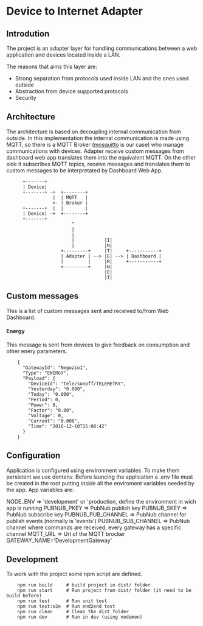 # Device to Internet Adapter

## Introdution

The project is an adapter layer for handling communications between a web application and
devices located inside a LAN.

The reasons that aims this layer are:

* Strong separation from protocols used inside LAN and the ones used outside
* Abstraction from device supported protocols
* Security

## Architecture

The architecture is based on decoupling internal communication from outside.
In this implementation the internal communication is made using MQTT, so there is 
a MQTT Broker ([mosquitto](https://mosquitto.org/) is our case) who manage communications with devices.
Adapter receive custom messages from dashboard web app translates them into the equivalent MQTT.
On the other side it subscribes MQTT topics, receive messages and translates them to custom messages
 to be interpretated by Dashboard Web App.



          +-------+
          | Device|
          +-------+ -+  +--------+
                     |  | MQTT   |
                     >- | Broker |
          +-------+  |  |        |
          | Device| -+  +--------+
          +-------+
                            ^
                            |
                            |
                            |           |I|
                            |           |N|
                        +---------+     |T|     +-----------+
                        | Adapter | --> |E| --> | Dashboard |
                        |         |     |R|     +-----------+
                        +---------+     |N|
                                        |E|
                                        |T|


## Custom messages

This is a list of custom messages sent and received to/from Web Dashboard.

#### Energy 

This message is sent from devices to give feedback on consumption and other enery parameters.

        {
          "GatewayId": "Negozio1",
          "Type": "ENERGY",
          "Payload": {
            "DeviceId": "tele/sonoff/TELEMETRY",
            "Yesterday": "0.000",
            "Today": "0.000",
            "Period": 0,
            "Power": 0,
            "Factor": "0.00",
            "Voltage": 0,
            "Current": "0.000",
            "Time": "2016-12-10T15:08:42"
          }
        }

## Configuration

Application is configured using environment variables. To make them persistent we use dontenv.
Before launcing the application a .env file must be created in the root putting inside all the enviroment variables
needed by the app.
App variables are:


NODE_ENV => 'development' or 'production, define the environment in wich app is running
PUBNUB_PKEY => PubNub publish key 
PUBNUB_SKEY => PubNub subscribe key
PUBNUB_PUB_CHANNEL => PubNub channel for publish events (normally is 'events')
PUBNUB_SUB_CHANNEL => PubNub channel where commands are received, every gateway has a specific channel
MQTT_URL => Url of the MQTT brocker
GATEWAY_NAME='DevelopmentGateway'

## Development

To work with the project some npm script are defined.

        npm run build     # build project in dist/ folder
        npm run start     # Run project from dist/ folder (it need to be build before)
        npm run test      # Run unit test
        npm run test:e2e  # Run end2end test
        npm run clean     # Clean the dist folder
        npm run dev       # Run in dev (using nodemon)
